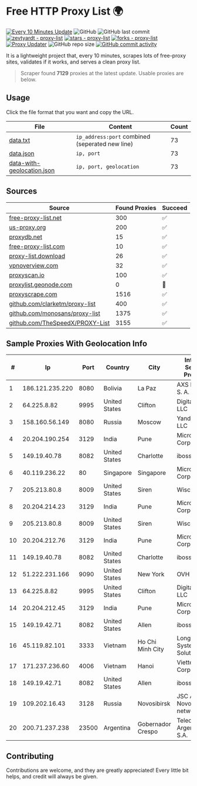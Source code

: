 
# Free HTTP Proxy List 🌍

[![Every 10 Minutes Update](https://github.com/mertguvencli/http-proxy-list/actions/workflows/main.yml/badge.svg?branch=main)](https://github.com/mertguvencli/http-proxy-list/actions/workflows/main.yml)
![GitHub](https://img.shields.io/github/license/mertguvencli/http-proxy-list)
![GitHub last commit](https://img.shields.io/github/last-commit/mertguvencli/http-proxy-list)
[![zevtyardt - proxy-list](https://img.shields.io/static/v1?label=zevtyardt&message=proxy-list&color=blue&logo=github)](https://github.com/zevtyardt/proxy-list "Go to GitHub repo")
[![stars - proxy-list](https://img.shields.io/github/stars/zevtyardt/proxy-list?style=social)](https://github.com/zevtyardt/proxy-list)
[![forks - proxy-list](https://img.shields.io/github/forks/zevtyardt/proxy-list?style=social)](https://github.com/zevtyardt/proxy-list)
[![Proxy Updater](https://github.com/zevtyardt/proxy-list/workflows/Proxy%20Updater/badge.svg)](https://github.com/zevtyardt/proxy-list/actions?query=workflow:"Proxy+Updater")
![GitHub repo size](https://img.shields.io/github/repo-size/zevtyardt/proxy-list)
[![GitHub commit activity](https://img.shields.io/github/commit-activity/m/zevtyardt/proxy-list?logo=commits)](https://github.com/zevtyardt/proxy-list/commits/main)

It is a lightweight project that, every 10 minutes, scrapes lots of free-proxy sites, validates if it works, and serves a clean proxy list.

> Scraper found **7129** proxies at the latest update. Usable proxies are below.

## Usage

Click the file format that you want and copy the URL.

|File|Content|Count|
|----|-------|-----|
|[data.txt](https://raw.githubusercontent.com/mertguvencli/http-proxy-list/main/proxy-list/data.txt)|`ip_address:port` combined (seperated new line)|73|
|[data.json](https://raw.githubusercontent.com/mertguvencli/http-proxy-list/main/proxy-list/data.json)|`ip, port`|73|
|[data-with-geolocation.json](https://raw.githubusercontent.com/mertguvencli/http-proxy-list/main/proxy-list/data-with-geolocation.json)|`ip, port, geolocation`|73|

## Sources

|Source|Found Proxies|Succeed|
|------|-------------|-------|
|[free-proxy-list.net](https://free-proxy-list.net)|300|✅|
|[us-proxy.org](https://www.us-proxy.org)|200|✅|
|[proxydb.net](http://proxydb.net)|15|✅|
|[free-proxy-list.com](https://free-proxy-list.com/?page=&port=&type%5B%5D=http&type%5B%5D=https&up_time=0&search=Search)|10|✅|
|[proxy-list.download](https://www.proxy-list.download/HTTP)|26|✅|
|[vpnoverview.com](https://vpnoverview.com/privacy/anonymous-browsing/free-proxy-servers)|32|✅|
|[proxyscan.io](https://www.proxyscan.io)|100|✅|
|[proxylist.geonode.com](https://proxylist.geonode.com/api/proxy-list?limit=300&page=1&sort_by=lastChecked&sort_type=desc&protocols=http,https)|0|🚫|
|[proxyscrape.com](https://api.proxyscrape.com/v2/?request=displayproxies&protocol=http&timeout=10000&country=all&ssl=all&anonymity=all)|1516|✅|
|[github.com/clarketm/proxy-list](https://raw.githubusercontent.com/clarketm/proxy-list/master/proxy-list-raw.txt)|400|✅|
|[github.com/monosans/proxy-list](https://raw.githubusercontent.com/monosans/proxy-list/main/proxies/http.txt)|1375|✅|
|[github.com/TheSpeedX/PROXY-List](https://raw.githubusercontent.com/TheSpeedX/PROXY-List/master/http.txt)|3155|✅|


## Sample Proxies With Geolocation Info

|#|Ip|Port|Country|City|Internet Service Provider|
|-|--|----|-------|----|-------------------------|
|1|186.121.235.220|8080|Bolivia|La Paz|AXS Bolivia S. A.|
|2|64.225.8.82|9995|United States|Clifton|DigitalOcean, LLC|
|3|158.160.56.149|8080|Russia|Moscow|Yandex.Cloud LLC|
|4|20.204.190.254|3129|India|Pune|Microsoft Corporation|
|5|149.19.40.78|8082|United States|Charlotte|iboss, inc|
|6|40.119.236.22|80|Singapore|Singapore|Microsoft Corporation|
|7|205.213.80.8|8009|United States|Siren|WiscNet|
|8|20.204.214.23|3129|India|Pune|Microsoft Corporation|
|9|205.213.80.8|8009|United States|Siren|WiscNet|
|10|20.204.212.76|3129|India|Pune|Microsoft Corporation|
|11|149.19.40.78|8082|United States|Charlotte|iboss, inc|
|12|51.222.231.166|9090|United States|New York|OVH Hosting|
|13|64.225.8.82|9995|United States|Clifton|DigitalOcean, LLC|
|14|20.204.212.45|3129|India|Pune|Microsoft Corporation|
|15|149.19.42.71|8082|United States|Allen|iboss, inc|
|16|45.119.82.101|3333|Vietnam|Ho Chi Minh City|Long Van System Solution|
|17|171.237.236.60|4006|Vietnam|Hanoi|Viettel Corporation|
|18|149.19.42.71|8082|United States|Allen|iboss, inc|
|19|109.202.16.43|3128|Russia|Novosibirsk|JSC Avantel. Novosibirsk network|
|20|200.71.237.238|23500|Argentina|Gobernador Crespo|Telecom Argentina S.A.|



## Contributing

Contributions are welcome, and they are greatly appreciated! Every
little bit helps, and credit will always be given.

